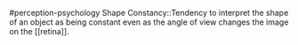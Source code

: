 #perception-psychology 
Shape Constancy::Tendency to interpret the shape of an object as being constant even as the angle of view changes the image on the [[retina]].